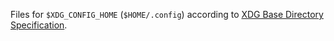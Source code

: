Files for `$XDG_CONFIG_HOME` (`$HOME/.config`) according to [XDG Base Directory Specification](https://specifications.freedesktop.org/basedir-spec/basedir-spec-latest.html).
